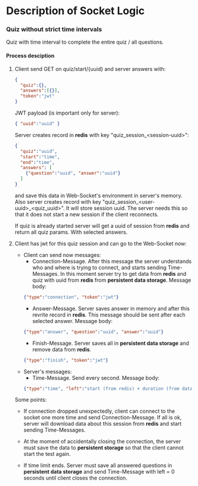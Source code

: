 # Description of Socket Logic

### Quiz without strict time intervals
Quiz with time interval to complete the entire quiz / all questions.

#### Process desciption
1. Client send GET on quiz/start/{uuid} and server answers with:
    ```json
    {
      "quiz":{},
      "answers":[{}],
      "token":"jwt"
    }
    ```
    JWT payload (is important only for server):
    ```json
    { "uuid":"uuid" }
    ```
    Server creates record in <b>redis</b> with key "quiz_session_\<session-uuid\>":
    ```json
    {
      "quiz":"uuid",
      "start":"time",
      "end":"time",
      "answers": [
        {"question":"uuid", "answer":"uuid"}
      ]
    }
    ```
    and save this data in Web-Socket's environment in server's memory.
    Also server creates record with key "quiz_session_\<user-uuid\>_\<quiz_uuid\>". It will store session uuid. The server needs this so that it does not start a new session if the client reconnects.

    If quiz is already started server will get a uuid of session from <b>redis</b> and return all quiz params. With selected answers.

2. Client has jwt for this quiz session and can go to the Web-Socket now:
    - Client can send now messages:
      - Connection-Message. After this message the server understands who and where is trying to connect, and starts sending Time-Messages. In this moment server try to get data from <b>redis</b> and quiz with uuid from <b>redis</b> from <b>persistent data storage</b>. Message body:
      ```json
      {"type":"connection", "token":"jwt"}
      ```
      - Answer-Message. Server saves answer in memory and after this revrite record in <b>redis</b>. This message should be sent after each selected answer. Message body:
      ```json
      {"type":"answer", "question":"uuid", "answer":"uuid"}
      ```
      - Finish-Message. Server saves all in <b>persistent data storage</b> and remove data from <b>redis</b>.
      ```json
      {"type":"finish", "token":"jwt"}
      ```
    - Server's messages:
      - Time-Message. Send every second. Message body:
      ```json
      {"type":"time", "left":"start (from redis) + duration (from database) - now"}
      ```

    Some points:
    - If connection dropped unexpectedly, client can connect to the socket one more time and send Connection-Message. If all is ok, server will download data about this session from <b>redis</b> and start sending Time-Messages.

    - At the moment of accidentally closing the connection, the server must save the data to <b>persistent storage</b> so that the client cannot start the test again.

    - If time limit ends. Server must save all answered questions in <b>persistent data storage</b> and send Time-Message with left = 0 seconds until client closes the connection.

<!-- ### Quiz with strict time intervals
Quiz with time intervals for every question.

#### Process desciption
1. Client send GET on quiz/start/{uuid} and server answers with:
 ```json
  {
    "quiz":{},
    "token":"jwt"
  }
  ```
  JWT payload (is important only for server):
  ```json
  { "uuid":"uuid" }
  ```
  Server creates record in <b>redis</b> with key "quiz_session_\<session-uuid\>":
  ```json
  {
    "quiz":"uuid",
    "start":"time",
    "end":"time",
    "answers": [
      {"question":"uuid", "answer":"uuid"}
    ]
  }
  ```
  and save this data in Web-Socket's environment in server's memory. Server also saves in memory -->